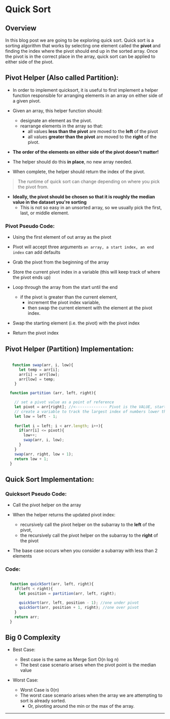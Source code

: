 # Quick Sort

## Overview

In this blog post we are going to be exploring quick sort. Quick sort is a sorting algorithm that works by selecting one element called the **pivot** and finding the index where the pivot should end up in the sorted array. Once the pivot is in the correct place in the array, quick sort can be applied to either side of the pivot.

## Pivot Helper (Also called Partition):

- In order to implement quicksort, it is useful to first implement a helper function responsible for arranging elements in an array on either side of a given pivot.

- Given an array, this helper function should:
  - designate an element as the pivot.
  - rearrange elements in the array so that:
    -  all values **less than the pivot** are moved to the **left** of the pivot
    -  all values **greater than the pivot** are moved to the **right** of the pivot.
- **The order of the elements on either side of the pivot doesn't matter!**
- The helper should do this **in place**, no new array needed.
- When complete, the helper should return the index of the pivot.

> The runtime of quick sort can change depending on where you pick the pivot from.

- **Ideally, the pivot should be chosen so that it is roughly the median value in the dataset you're sorting** 
  - This is not so easy in an unsorted array, so we usually pick the first, last, or middle element.

### Pivot Pseudo Code:
  - Using the first element of out array as the pivot

  - Pivot will accept three arguments `an array, a start index, an end index` can add defaults
  - Grab the pivot from the beginning of the array 
  - Store the current pivot index in a variable (this will keep track of where the pivot ends up)
  - Loop through the array from the start until the end
    - if the pivot is greater than the current element, 
      - increment the pivot index variable,
      - then swap the current element with the element at the pivot index.
  - Swap the starting element (i.e. the pivot) with the pivot index
  - Return the pivot index

## Pivot Helper (Partition) Implementation:

```js

   function swap(arr, i, low){
      let temp = arr[i];
      arr[i] = arr[low];
      arr[low] = temp;
    }

  function partition (arr, left, right){

    // set a pivot value as a point of reference
    let pivot = arr[right]; //<-------------- Pivot is the VALUE, start is the position!
    // create a variable to track the largest index of numbers lower than the defined pivot
    let low = left - 1;
  
    for(let i = left; i < arr.length; i++){
      if(arr[i] <= pivot){
        low++;
        swap(arr, i, low);
      }
    }
    swap(arr, right, low + 1);
    return low + 1;
  }
```


## Quick Sort Implementation:

### Quicksort Pseudo Code:

- Call the pivot helper on the array
- When the helper returns the updated pivot index: 
  - recursively call the pivot helper on the subarray to the **left** of the pivot, 
  - the recursively call the pivot helper on the subarray to the **right** of the pivot

- The base case occurs when you consider a subarray with less than 2 elements

### Code:

```js

  function quickSort(arr, left, right){
    if(left < right){
      let position = partition(arr, left, right);

      quickSort(arr, left, position - 1); //one under pivot
      quickSort(arr, position + 1, right); //one over pivot
    }
    return arr;
  }

```

## Big 0 Complexity

- Best Case:
  - Best case is the same as Merge Sort O(n log n)
  - The best case scenario arises when the pivot point is the median value

- Worst Case:
  - Worst Case is 0(n)
  - The worst case scenario arises when the array we are attempting to sort is already sorted.
    - Or, pivoting around the min or the max of the array.

---